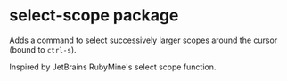 # select-scope package

Adds a command to select successively larger scopes around the cursor (bound to `ctrl-s`).

Inspired by JetBrains RubyMine's select scope function.
